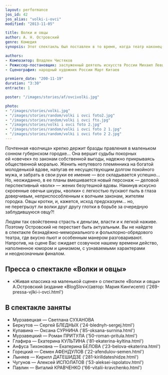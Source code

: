 ```yaml
---
layout: performance
jos_id: 42
jos_alias: "volki-i-ovci"
modified: "2013-11-05"

title: Волки и овцы
author: А. Н. Островский
genre: Комедия
synopsis: Этот спектакль был поставлен в то время, когда театр наконец-то обрел свой родной дом на Лиговском 44 и явился своеобразным подведением первых итогов молодого коллектива. Он стал доказательством профессионализма труппы и оказался знаковым в становлении основной творческой позиции театра, которую можно выразить так — «живая классика».

authors:
- Композитор: Владлен Чистяков
- Режиссер-постановщик: заслуженный деятель искусств России Михаил Левшин ('153-mihail-levshin.html')
- Сценография: народный художник России Март Китаев

premiere_date: "200-11-19"
duration: "3:30"
entracte: 1

poster: "/images/stories/af/ovcivolki.jpg"

photo:
- "/images/stories/volki.jpg"
- "/images/stories/random/volki i ovci foto2.jpg"
- "/images/stories/random/volki i ovci fto.jpg"
- "/images/stories/volki i ovci foto 2.jpg"
- "/images/stories/random/volki i ovci foto 2 1.jpg"
- "/images/stories/random/volki i ovci foto 2 2.jpg"
---
```


Почтенная «волчица» крепко держит бразды правления в маленьком сонном губернском городке... Она вершит судьбы покорных ей «овечек» по законам собственной выгоды, надежно прикрываясь общественной моралью. Женить непутевого племянника на богатой молоденькой вдове, напугав ее несуществующим долгом покойного мужа, и забрать в свои руки ее имение — все складывается успешно... Но, неожиданно, в ее планы вмешивается новый персонаж — деловой перспективный «волк» — жених безутешной вдовы. Накинув искусно скроенные овечьи шкуры, «волки» с легкостью пускают пыль в глаза доверчивым, неприспособленным к волчьим законам, жителям городка. Овцы кротки, и, кажется, исход предсказуем... но, не перегрызут ли волки друг другу глотки в борьбе за очередную заблудившуюся овцу?!

Людям так свойственна страсть к деньгам, власти и к легкой наживе. Поэтому Островский не перестает быть актуальным. Вы не найдете в спектакле безнадёжно-мемориального и фольклорно-обрядового театра, где вкусно пьют и особенным манером разговаривают. Напротив, на сцене Вас ожидает созвучное нашему времени действо, наполненное юмором и цинизмом, с узнаваемыми характерами и неоднозначным финалом.


## Пресса о спектакле «Волки и овцы»

- «Живая классика на маленькой сцене» о спектакле «Волки и овцы» А.Островский (издание «BlogSlov»)(автор: Мария Кингисепп) ('269-pressa-vjlki-i-ovci.html')


## В спектакле заняты

- Мурзавецкая — Светлана СУХАНОВА
- Беркутов — Сергей БЛЕДНЫХ ('24-blednyh-sergej.html')
- Купавина — Оксана СУРНИНА ('85-oksana-surnina.html')
- Мурзавецкий — Роман ПРИТУЛА ('50-roman-pritula.html')
- Глафира — Екатерина КУЛЬТИНА ('81-ekaterina-kyltina.html')
- Анфуса Тихоновна — Екатерина БЕЛОВА ('23-belova-ekaterina.html')
- Горецкий — Семен АФЕНДУЛОВ ('22-afendulov-semen.html')
- Лыняев — Кирилл ДАТЕШИДЗЕ ('281-kirilldateshidze.html')
- Чугунов — Алексей ИСПОЛАТОВ ('53-aleksei-ispolatov.html')
- Павлин — Виталий КРАВЧЕНКО ('66-vitalii-kravchenko.html')
